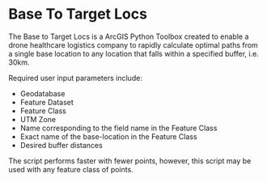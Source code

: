 # Base To Target Locs
The Base to Target Locs is a ArcGIS Python Toolbox created to enable a drone healthcare logistics company to rapidly calculate optimal paths from a single base location to any location that falls within a specified buffer, i.e. 30km. 

Required user input parameters include:
* Geodatabase
* Feature Dataset
* Feature Class
* UTM Zone
* Name corresponding to the field name in the Feature Class
* Exact name of the base-location in the Feature Class
* Desired buffer distances

The script performs faster with fewer points, however, this script may be used with any feature class of points.
